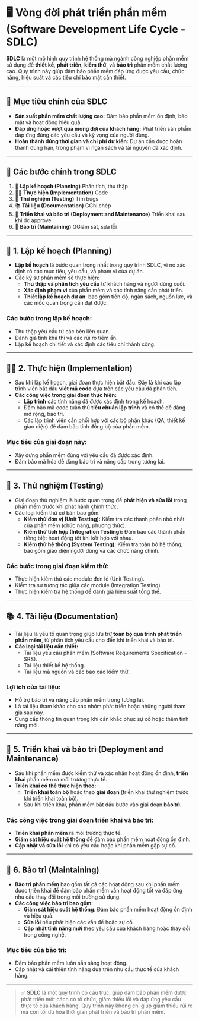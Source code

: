 # 🖥️ **Vòng đời phát triển phần mềm (Software Development Life Cycle - SDLC)**

**SDLC** là một mô hình quy trình hệ thống mà ngành công nghiệp phần mềm sử dụng để **thiết kế**, **phát triển**, **kiểm thử**, và **bảo trì** phần mềm chất lượng cao. Quy trình này giúp đảm bảo phần mềm đáp ứng được yêu cầu, chức năng, hiệu suất và các tiêu chí bảo mật cần thiết.

---

## 🎯 **Mục tiêu chính của SDLC**

- **Sản xuất phần mềm chất lượng cao:** Đảm bảo phần mềm ổn định, bảo mật và hoạt động hiệu quả.
- **Đáp ứng hoặc vượt qua mong đợi của khách hàng:** Phát triển sản phẩm đáp ứng đúng các yêu cầu và kỳ vọng của người dùng.
- **Hoàn thành đúng thời gian và chi phí dự kiến:** Dự án cần được hoàn thành đúng hạn, trong phạm vi ngân sách và tài nguyên đã xác định.

---

## 🔄 **Các bước chính trong SDLC**

1. 📝 **Lập kế hoạch (Planning)** Phân tích, thu thập
2. 🧑‍💻 **Thực hiện (Implementation)** Code
3. 🧪 **Thử nghiệm (Testing)** Tìm bugs
4. 📚 **Tài liệu (Documentation)** GGhi chép
5. 🚀 **Triển khai và bảo trì (Deployment and Maintenance)** Triển khai sau khi đc approve
6. 🔧 **Bảo trì (Maintaining)** GGiám sát, sửa lỗi

---

## 📝 **1. Lập kế hoạch (Planning)**

- **Lập kế hoạch** là bước quan trọng nhất trong quy trình SDLC, vì nó xác định rõ các mục tiêu, yêu cầu, và phạm vi của dự án.
- Các kỹ sư phần mềm sẽ thực hiện:
  - **Thu thập và phân tích yêu cầu** từ khách hàng và người dùng cuối.
  - **Xác định phạm vi** của phần mềm và các tính năng cần phát triển.
  - **Thiết lập kế hoạch dự án**: bao gồm tiến độ, ngân sách, nguồn lực, và các mốc quan trọng cần đạt được.

### **Các bước trong lập kế hoạch:**
- Thu thập yêu cầu từ các bên liên quan.
- Đánh giá tính khả thi và các rủi ro tiềm ẩn.
- Lập kế hoạch chi tiết và xác định các tiêu chí thành công.

---

## 🧑‍💻 **2. Thực hiện (Implementation)**

- Sau khi lập kế hoạch, giai đoạn thực hiện bắt đầu. Đây là khi các lập trình viên bắt đầu **viết mã code** dựa trên các yêu cầu đã phân tích.
- **Các công việc trong giai đoạn thực hiện:**
  - **Lập trình** các tính năng đã được xác định trong kế hoạch.
  - Đảm bảo mã code tuân thủ **tiêu chuẩn lập trình** và có thể dễ dàng mở rộng, bảo trì.
  - Các lập trình viên cần phối hợp với các bộ phận khác (QA, thiết kế giao diện) để đảm bảo tính đồng bộ của phần mềm.

### **Mục tiêu của giai đoạn này:**
- Xây dựng phần mềm đúng với yêu cầu đã được xác định.
- Đảm bảo mã hóa dễ dàng bảo trì và nâng cấp trong tương lai.

---

## 🧪 **3. Thử nghiệm (Testing)**

- Giai đoạn thử nghiệm là bước quan trọng để **phát hiện và sửa lỗi** trong phần mềm trước khi phát hành chính thức.
- Các loại kiểm thử cơ bản bao gồm:
  - **Kiểm thử đơn vị (Unit Testing):** Kiểm tra các thành phần nhỏ nhất của phần mềm (chức năng, phương thức).
  - **Kiểm thử tích hợp (Integration Testing):** Đảm bảo các thành phần riêng biệt hoạt động tốt khi kết hợp với nhau.
  - **Kiểm thử hệ thống (System Testing):** Kiểm tra toàn bộ hệ thống, bao gồm giao diện người dùng và các chức năng chính.

### **Các bước trong giai đoạn kiểm thử:**
- Thực hiện kiểm thử các module đơn lẻ (Unit Testing).
- Kiểm tra sự tương tác giữa các module (Integration Testing).
- Thực hiện kiểm tra hệ thống để đánh giá hiệu suất tổng thể.

---

## 📚 **4. Tài liệu (Documentation)**

- Tài liệu là yếu tố quan trọng giúp lưu trữ **toàn bộ quá trình phát triển phần mềm**, từ phân tích yêu cầu cho đến khi triển khai và bảo trì.
- **Các loại tài liệu cần thiết:**
  - Tài liệu yêu cầu phần mềm (Software Requirements Specification - SRS).
  - Tài liệu thiết kế hệ thống.
  - Tài liệu mã nguồn và các báo cáo kiểm thử.

### **Lợi ích của tài liệu:**
- Hỗ trợ bảo trì và nâng cấp phần mềm trong tương lai.
- Là tài liệu tham khảo cho các nhóm phát triển hoặc những người tham gia sau này.
- Cung cấp thông tin quan trọng khi cần khắc phục sự cố hoặc thêm tính năng mới.

---

## 🚀 **5. Triển khai và bảo trì (Deployment and Maintenance)**

- Sau khi phần mềm được kiểm thử và xác nhận hoạt động ổn định, **triển khai** phần mềm ra môi trường thực tế.
- **Triển khai có thể thực hiện theo:**
  - **Triển khai toàn bộ** hoặc theo **giai đoạn** (triển khai thử nghiệm trước khi triển khai toàn bộ).
  - Sau khi triển khai, phần mềm bắt đầu bước vào giai đoạn **bảo trì**.

### **Các công việc trong giai đoạn triển khai và bảo trì:**
- **Triển khai phần mềm** ra môi trường thực tế.
- **Giám sát hiệu suất hệ thống** để đảm bảo phần mềm hoạt động ổn định.
- **Cập nhật và sửa lỗi** khi có yêu cầu hoặc khi phần mềm gặp sự cố.

---

## 🔧 **6. Bảo trì (Maintaining)**

- **Bảo trì phần mềm** bao gồm tất cả các hoạt động sau khi phần mềm được triển khai để đảm bảo phần mềm vẫn hoạt động tốt và đáp ứng nhu cầu thay đổi trong môi trường sử dụng.
- **Các công việc bảo trì bao gồm:**
  - **Giám sát hiệu suất hệ thống**: Đảm bảo phần mềm hoạt động ổn định và hiệu quả.
  - **Sửa lỗi** nếu phát hiện các vấn đề hoặc sự cố.
  - **Cập nhật tính năng mới** theo yêu cầu của khách hàng hoặc thay đổi trong công nghệ.

### **Mục tiêu của bảo trì:**
- Đảm bảo phần mềm luôn sẵn sàng hoạt động.
- Cập nhật và cải thiện tính năng dựa trên nhu cầu thực tế của khách hàng.

---

> ✅ **SDLC** là một quy trình có cấu trúc, giúp đảm bảo phần mềm được phát triển một cách có tổ chức, giảm thiểu lỗi và đáp ứng yêu cầu thực tế của khách hàng. Quy trình này không chỉ giúp giảm thiểu rủi ro mà còn tối ưu hóa thời gian phát triển và bảo trì phần mềm.
